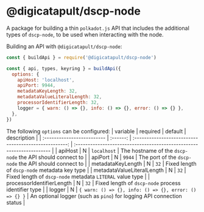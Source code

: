 # @digicatapult/dscp-node

A package for building a thin `polkadot.js` API that includes the additional types of `dscp-node`, to be used when interacting with the node.

Building an API with `@digicatapult/dscp-node`:

```js
const { buildApi } = require('@digicatapult/dscp-node')

const { api, types, keyring } = buildApi({
  options: {
    apiHost: 'localhost',
    apiPort: 9944,
    metadataKeyLength: 32,
    metadataValueLiteralLength: 32,
    processorIdentifierLength: 32,
    logger = { warn: () => {}, info: () => {}, error: () => {} },
  },
})
```

The following `options` can be configured:
| variable                   | required |                        default                        | description                                                           |
| :------------------------- | :------: | :---------------------------------------------------: | :-------------------------------------------------------------------- |
| apiHost                    |    N     |                      `localhost`                      | The hostname of the `dscp-node` the API should connect to             |
| apiPort                    |    N     |                        `9944`                         | The port of the `dscp-node` the API should connect to                 |
| metadataKeyLength          |    N     |                         `32`                          | Fixed length of `dscp-node` metadata key type                         |
| metadataValueLiteralLength |    N     |                         `32`                          | Fixed length of `dscp-node` metadata `LITERAL` value type             |
| processorIdentifierLength  |    N     |                         `32`                          | Fixed length of `dscp-node` process identifier type                   |
| logger                     |    N     | `{ warn: () => {}, info: () => {}, error: () => {} }` | An optional logger (such as `pino`) for logging API connection status |

